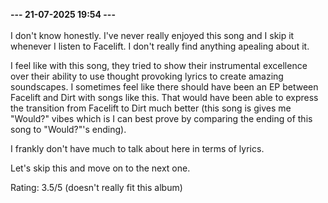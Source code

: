 <b>--- 21-07-2025 19:54 ---</b>
<br/><br/>
I don't know honestly. I've never really enjoyed this song and I skip it whenever I listen to Facelift. I don't really find anything apealing about it.

I feel like with this song, they tried to show their instrumental excellence over their ability to use thought provoking lyrics to create amazing soundscapes. I sometimes feel like there should have been an EP between Facelift and Dirt with songs like this. That would have been able to express the transition from Facelift to Dirt much better (this song is gives me "Would?" vibes which is I can best prove by comparing the ending of this song to "Would?"'s ending).

I frankly don't have much to talk about here in terms of lyrics.

Let's skip this and move on to the next one.

Rating: 3.5/5 (doesn't really fit this album)